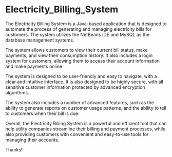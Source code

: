 # Electricity_Billing_System
The Electricity Billing System is a Java-based application that is designed to automate the process of generating and managing electricity bills for customers. The system utilizes the NetBeans IDE and MySQL as the database management systems.

The system allows customers to view their current bill status, make payments, and view their consumption history. It also includes a login system for customers, allowing them to access their account information and make payments online.

The system is designed to be user-friendly and easy to navigate, with a clear and intuitive interface. It is also designed to be highly secure, with all sensitive customer information protected by advanced encryption algorithms.

The system also includes a number of advanced features, such as the ability to generate reports on customer usage patterns, and the ability to tell to customers when their bill is due.

Overall, the Electricity Billing System is a powerful and efficient tool that can help utility companies streamline their billing and payment processes, while also providing customers with convenient and easy-to-use tools for managing their accounts.

Thanks!!

